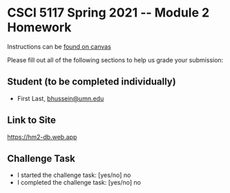 # CSCI 5117 Spring 2021 -- Module 2 Homework


Instructions can be [found on canvas](https://canvas.umn.edu/courses/217951/pages/homework-2)

Please fill out all of the following sections to help us grade your submission:

## Student (to be completed individually)

* First Last, bhussein@umn.edu

## Link to Site

<https://hm2-db.web.app>

## Challenge Task

* I started the challenge task: [yes/no] no 
* I completed the challenge task: [yes/no] no

